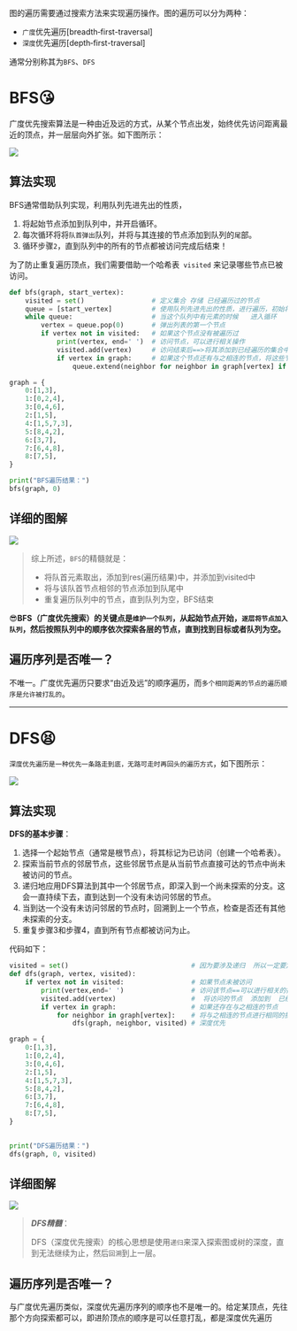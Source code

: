 图的遍历需要通过搜索方法来实现遍历操作。图的遍历可以分为两种：

- `广度`优先遍历[breadth‑first-traversal]
- `深度`优先遍历[depth‑first-traversal]

通常分别称其为`BFS`、`DFS`

# BFS:kissing_heart:

广度优先搜索算法是一种由近及远的方式，从某个节点出发，始终优先访问距离最近的顶点，并一层层向外扩张。如下图所示：



![](https://tagrenla.oss-cn-beijing.aliyuncs.com/%E6%97%A0%E6%A0%87%E9%A2%98%E5%8E%9F%E5%9E%8B%E5%9B%BE(1)%20(1).png)



## 算法实现

BFS通常借助队列实现，利用队列先进先出的性质，

1. 将起始节点添加到队列中，并开启循环。
2. 每次循环将将`队首弹出`队列，并将与其连接的节点添加到队列的`尾`部。
3. 循环步骤`2`，直到队列中的所有的节点都被访问完成后结束！

为了防止重复遍历顶点，我们需要借助一个哈希表` visited` 来记录哪些节点已被访问。

```python
def bfs(graph, start_vertex):
    visited = set()                 # 定义集合 存储 已经遍历过的节点
    queue = [start_vertex]          # 使用队列先进先出的性质，进行遍历，初始将头节点添加到队列中
    while queue:                    # 当这个队列中有元素的时候   进入循环
        vertex = queue.pop(0)       # 弹出列表的第一个节点 
        if vertex not in visited:   # 如果这个节点没有被遍历过
            print(vertex, end=' ')  # 访问节点，可以进行相关操作
            visited.add(vertex)     # 访问结束后==>将其添加到已经遍历的集合中
            if vertex in graph:     # 如果这个节点还有与之相连的节点，将这些节点添加到队列的尾部
                queue.extend(neighbor for neighbor in graph[vertex] if neighbor not in visited)

graph = {
    0:[1,3],
    1:[0,2,4],
    3:[0,4,6],
    2:[1,5],
    4:[1,5,7,3],
    5:[8,4,2],
    6:[3,7],
    7:[6,4,8],
    8:[7,5],
}

print("BFS遍历结果：")
bfs(graph, 0)
```

## 详细的图解

![](https://tagrenla.oss-cn-beijing.aliyuncs.com/%E6%97%A0%E6%A0%87%E9%A2%98%E5%8E%9F%E5%9E%8B%E5%9B%BE(7)%20(2).png)

> 综上所述，`BFS`的精髓就是：
>
> - 将队首元素取出，添加到res(遍历结果)中，并添加到visited中
> - 将与该队首节点相邻的节点添加到队尾中
> - 重复遍历队列中的节点，直到队列为空，BFS结束



:sunglasses:**BFS（广度优先搜索）的关键点是`维护一个队列`，从起始节点开始，`逐层将节点加入队列`，然后按照队列中的顺序依次探索各层的节点，直到找到目标或者队列为空。**



## 遍历序列是否唯一？

不唯一。广度优先遍历只要求“由近及远”的顺序遍历，而`多个相同距离的节点的遍历顺序是允许被打乱的`。

---

# DFS:tired_face:

`深度优先遍历是一种优先一条路走到底，无路可走时再回头的遍历方式`，如下图所示：

![](https://tagrenla.oss-cn-beijing.aliyuncs.com/%E6%97%A0%E6%A0%87%E9%A2%98%E5%8E%9F%E5%9E%8B%E5%9B%BE(8)%20(1).png)

## 算法实现

**DFS的基本步骤**：

1. 选择一个起始节点（通常是根节点），将其标记为已访问（创建一个哈希表）。
2. 探索当前节点的邻居节点，这些邻居节点是从当前节点直接可达的节点中尚未被访问的节点。
3. 递归地应用DFS算法到其中一个邻居节点，即深入到一个尚未探索的分支。这会一直持续下去，直到达到一个没有未访问邻居的节点。
4. 当到达一个没有未访问邻居的节点时，回溯到上一个节点，检查是否还有其他未探索的分支。
5. 重复步骤3和步骤4，直到所有节点都被访问为止。

代码如下：

~~~python
visited = set()                               # 因为要涉及递归  所以一定要定义为全局变量
def dfs(graph, vertex, visited):
    if vertex not in visited:                 # 如果节点未被访问
        print(vertex,end=' ')                 # 访问该节点==可以进行相关的操作
        visited.add(vertex)                   #  将访问的节点  添加到  已经访问的  集合中
        if vertex in graph:                   # 如果还存在与之相连的节点 
            for neighbor in graph[vertex]:    # 将与之相连的节点进行相同的操作
                dfs(graph, neighbor, visited) # 深度优先

graph = {
    0:[1,3],
    1:[0,2,4],
    3:[0,4,6],
    2:[1,5],
    4:[1,5,7,3],
    5:[8,4,2],
    6:[3,7],
    7:[6,4,8],
    8:[7,5],
}
 

print("DFS遍历结果：")
dfs(graph, 0, visited)
~~~

## 详细图解

![](https://tagrenla.oss-cn-beijing.aliyuncs.com/%E6%97%A0%E6%A0%87%E9%A2%98%E5%8E%9F%E5%9E%8B%E5%9B%BE(9)%20(1).png)

> ***DFS精髓***：
>
> DFS（深度优先搜索）的核心思想是使用`递归`来深入探索图或树的深度，直到无法继续为止，然后`回溯`到上一层。

## 遍历序列是否唯一？

与广度优先遍历类似，深度优先遍历序列的顺序也不是唯一的。给定某顶点，先往那个方向探索都可以，即进阶顶点的顺序是可以任意打乱，都是深度优先遍历





